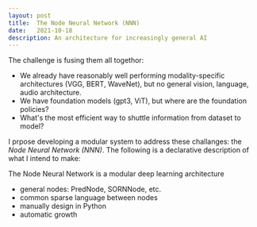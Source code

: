 ```yaml
---
layout: post
title:  The Node Neural Network (NNN)
date:   2021-10-18
description: An architecture for increasingly general AI
---
```


The challenge is fusing them all togethor: 
- We already have reasonably well performing modality-specific architectures (VGG, BERT, WaveNet), but no general vision, language, audio architecture.
- We have foundation models (gpt3, ViT), but where are the foundation policies?
- What's the most efficient way to shuttle information from dataset to model?

I prpose developing a modular system to address these challanges: the *Node Neural Network (NNN)*. The following is a declarative description of what I intend to make:

The Node Neural Network is a modular deep learning architecture

- general nodes: PredNode, SORNNode, etc.
- common sparse language between nodes
- manually design in Python
- automatic growth